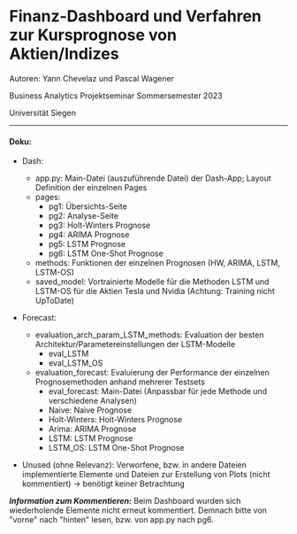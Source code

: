 # Finanz-Dashboard und Verfahren zur Kursprognose von Aktien/Indizes

Autoren: Yann Chevelaz und Pascal Wagener

Business Analytics Projektseminar Sommersemester 2023

Universität Siegen

---

#### Doku:
* Dash:
  * app.py: Main-Datei (auszuführende Datei) der Dash-App; Layout Definition der einzelnen Pages
  * pages:
    * pg1: Übersichts-Seite
    * pg2: Analyse-Seite
    * pg3: Holt-Winters Prognose
    * pg4: ARIMA Prognose
    * pg5: LSTM Prognose
    * pg6: LSTM One-Shot Prognose
  * methods: Funktionen der einzelnen Prognosen (HW, ARIMA, LSTM, LSTM-OS)
  * saved_model: Vortrainierte Modelle für die Methoden LSTM und LSTM-OS für die Aktien Tesla und Nvidia (Achtung: Training nicht UpToDate)

* Forecast:
  * evaluation_arch_param_LSTM_methods: Evaluation der besten Architektur/Parametereinstellungen der LSTM-Modelle
    * eval_LSTM
    * eval_LSTM_OS  
  * evaluation_forecast: Evaluierung der Performance der einzelnen Prognosemethoden anhand mehrerer Testsets
    * eval_forecast: Main-Datei (Anpassbar für jede Methode und verschiedene Analysen)
    * Naive: Naive Prognose
    * Holt-Winters: Holt-Winters Prognose
    * Arima: ARIMA Prognose
    * LSTM: LSTM Prognose
    * LSTM_OS: LSTM One-Shot Prognose

* Unused (ohne Relevanz): Verworfene, bzw. in andere Dateien implementierte Elemente und Dateien zur Erstellung von Plots (nicht kommentiert) -> benötigt keiner Betrachtung

***Information zum Kommentieren:*** Beim Dashboard wurden sich wiederholende Elemente nicht erneut kommentiert. Demnach bitte von "vorne" nach "hinten" lesen, bzw. von app.py nach pg6.
